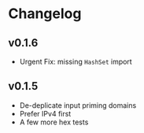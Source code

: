 # Changelog

## v0.1.6

- Urgent Fix: missing `HashSet` import

## v0.1.5

- De-deplicate input priming domains
- Prefer IPv4 first
- A few more hex tests
